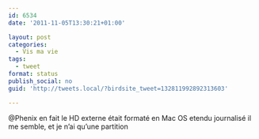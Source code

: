 ```yaml
---
id: 6534
date: '2011-11-05T13:30:21+01:00'

layout: post
categories:
  - Vis ma vie
tags:
  - tweet
format: status
publish_social: no
guid: 'http://tweets.local/?birdsite_tweet=132811992892313603'

---
```


@Phenix en fait le HD externe était formaté en Mac OS etendu journalisé il me semble, et je n’ai qu’une partition